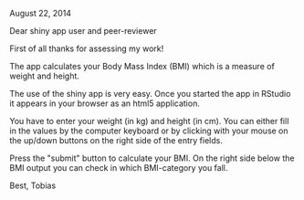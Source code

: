 August 22, 2014



Dear shiny app user and peer-reviewer


First of all thanks for assessing my work!

The app calculates your Body Mass Index (BMI) which is a measure of weight and height.

The use of the shiny app is very easy. Once you started the app in RStudio it appears in your browser as an html5 application. 

You have to enter your weight (in kg) and height (in cm). You can either fill in the values by the computer keyboard or by clicking with your mouse on the up/down buttons on the right side of the entry fields. 

Press the "submit" button to calculate your BMI. On the right side below the BMI output you can check in which BMI-category you fall. 


Best,
Tobias